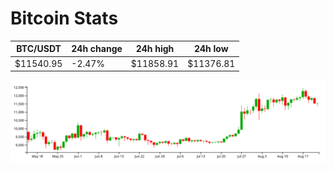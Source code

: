 # Bitcoin Stats

BTC/USDT|24h change|24h high|24h low|
|---|---|---|---|
|$11540.95|-2.47%|$11858.91|$11376.81|

<img src="./chart.svg">
